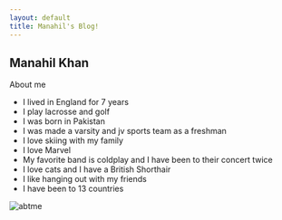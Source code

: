 ```yaml
---
layout: default
title: Manahil's Blog!
---
```



## Manahil Khan
About me
- I lived in England for 7 years
- I play lacrosse and golf
- I was born in Pakistan
- I was made a varsity and jv sports team as a freshman
- I love skiing with my family
- I love Marvel
- My favorite band is coldplay and I have been to their concert twice
- I love cats and I have a British Shorthair
- I like hanging out with my friends
- I have been to 13 countries

![abtme]({{site.baseurl}}/images/abtme.jpg)